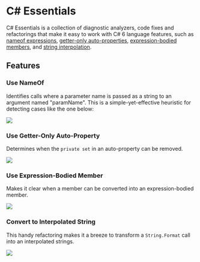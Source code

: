 # C# Essentials

C# Essentials is a collection of diagnostic analyzers, code fixes and
refactorings that make it easy to work with C# 6 language features,
such as [nameof expressions](https://github.com/dotnet/roslyn/wiki/New-Language-Features-in-C%23-6#nameof-expressions),
[getter-only auto-properties](https://github.com/dotnet/roslyn/wiki/New-Language-Features-in-C%23-6#getter-only-auto-properties),
[expression-bodied members](https://github.com/dotnet/roslyn/wiki/New-Language-Features-in-C%23-6#expression-bodied-function-members),
and [string interpolation](https://github.com/dotnet/roslyn/wiki/New-Language-Features-in-C%23-6#string-interpolation).

## Features

### Use NameOf

Identifies calls where a parameter name is passed as a string to an argument
named "paramName". This is a simple-yet-effective heuristic for detecting
cases like the one below:

![](http://i.imgur.com/JnNB8nZ.jpg)

### Use Getter-Only Auto-Property

Determines when the ```private set``` in an auto-property can be removed.

![](http://i.imgur.com/je8HpdD.jpg)

### Use Expression-Bodied Member

Makes it clear when a member can be converted into an expression-bodied
member.

![](http://i.imgur.com/vF4PY9o.jpg)

### Convert to Interpolated String

This handy refactoring makes it a breeze to transform a ```String.Format```
call into an interpolated strings.

![](http://i.imgur.com/Q1CMKD5.jpg)

